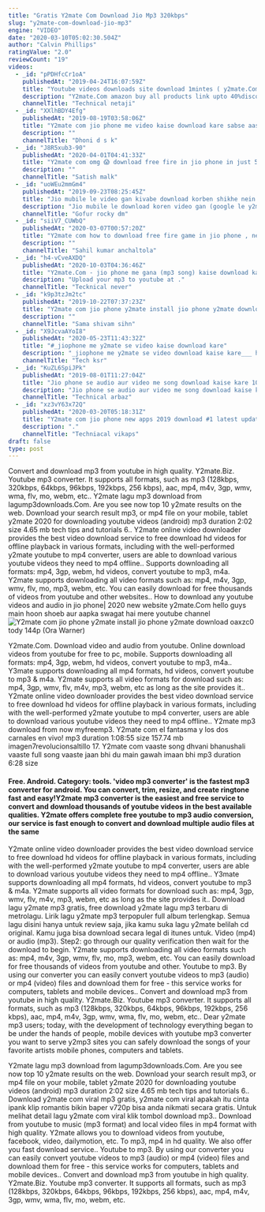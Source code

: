 ```yaml
---
title: "Gratis Y2mate Com Download Jio Mp3 320kbps"
slug: "y2mate-com-download-jio-mp3"
engine: "VIDEO"
date: "2020-03-10T05:02:30.504Z"
author: "Calvin Phillips"
ratingValue: "2.0"
reviewCount: "19"
videos:
  - _id: "pPDHfcCr1oA"
    publishedAt: "2019-04-24T16:07:59Z"
    title: "Youtube videos downloads site download 1mintes ( y2mate.Com)"
    description: "Y2mate.Com amazon buy all products link upto 40%discount - redmi y2 (black, 3gb ram, 32gb storage)by xiaomi ₹8999"
    channelTitle: "Technical netaji"
  - _id: "XXlhBDY4Efg"
    publishedAt: "2019-08-19T03:58:06Z"
    title: "Y2mate com jio phone me video kaise download kare sabse aasan tarika jio phone me video kaise down"
    description: ""
    channelTitle: "Dhoni d s k"
  - _id: "J8R5xub3-90"
    publishedAt: "2020-04-01T04:41:33Z"
    title: "Y2mate com omg 😱 download free fire in jio phone in just 5 mins real✔ or fake! tdbmodding gam"
    description: ""
    channelTitle: "Satish malk"
  - _id: "uoWEu2mmGm4"
    publishedAt: "2019-09-23T08:25:45Z"
    title: "Jio mubile le video gan kivabe download korben shikhe nein. Y2mate"
    description: "Jio mubile le download koren video gan (google le y2mate serach koren ) amar ei chanel ti like shear subscribe koren aru notun video pabar jonno &amp; edit"
    channelTitle: "Gofur rocky dm"
  - _id: "siiV7_CUWbQ"
    publishedAt: "2020-03-07T00:57:20Z"
    title: "Y2mate com how to download free fire game in jio phone , new update 2019 in jio phone ochrsu21zvo"
    description: ""
    channelTitle: "Sahil kumar anchaltola"
  - _id: "h4-vCveAXDQ"
    publishedAt: "2020-10-03T04:36:46Z"
    title: "Y2mate.Com - jio phone me gana (mp3 song) kaise download kare_v144p"
    description: "Upload your mp3 to youtube at ."
    channelTitle: "Tecknical never"
  - _id: "k9p3tzJm2tc"
    publishedAt: "2019-10-22T07:37:23Z"
    title: "Y2mate com jio phone y2mate install jio phone y2mate download oaxzc0 tody 144p"
    description: ""
    channelTitle: "Sama shivam sihn"
  - _id: "X9JcvaAYoI8"
    publishedAt: "2020-05-23T11:43:32Z"
    title: "#_jiophone me y2mate se video kaise download kare"
    description: "_jiophone me y2mate se video download kaise kare___ hello friends welcome to back my my youtube channel tech ksr to doston aaj ham baat karne wale"
    channelTitle: "Tech ksr"
  - _id: "KuZL6SpiJPk"
    publishedAt: "2019-08-01T11:27:04Z"
    title: "Jio phone se audio aur video me song download kaise kare 100% working trick. Video download ?"
    description: "Jio phone se audio aur video me song download kaise kare. Jio phone se song download karne ka aasan tarika. Jio phone she video download kaise kare."
    channelTitle: "Technical arbaz"
  - _id: "xz3vY63x72Q"
    publishedAt: "2020-03-20T05:18:31Z"
    title: "Y2mate com jio phone new apps 2019 download #1 latest update install tik tok , truecaller , li"
    description: "."
    channelTitle: "Techniacal vikaps"
draft: false
type: post
---
```


Convert and download mp3 from youtube in high quality. Y2mate.Biz. Youtube mp3 converter. It supports all formats, such as mp3 (128kbps, 320kbps, 64kbps, 96kbps, 192kbps, 256 kbps), aac, mp4, m4v, 3gp, wmv, wma, flv, mo, webm, etc.. Y2mate lagu mp3 download from lagump3downloads.Com. Are you see now top 10 y2mate results on the web. Download your search result mp3, or mp4 file on your mobile, tablet y2mate 2020 for downloading youtube videos (android) mp3 duration 2:02 size 4.65 mb  tech tips and tutorials 6.. Y2mate online video downloader provides the best video download service to free download hd videos for offline playback in various formats, including with the well-performed y2mate youtube to mp4 converter, users are able to download various youtube videos they need to mp4 offline.. Supports downloading all formats: mp4, 3gp, webm, hd videos, convert youtube to mp3, m4a. Y2mate supports downloading all video formats such as: mp4, m4v, 3gp, wmv, flv, mo, mp3, webm, etc. You can easily download for free thousands of videos from youtube and other websites.. How to download any youtube videos and audio in jio phone| 2020 new website y2mate.Com hello guys main hoon shoeb aur aapka swagat hai mere youtube channel
![Y2mate com jio phone y2mate install jio phone y2mate download oaxzc0 tody 144p (Ora Warner)](https://i.ytimg.com/vi/k9p3tzJm2tc/hqdefault.jpg "Y2mate com jio phone y2mate install jio phone y2mate download oaxzc0 tody 144p (Lucinda Edwards)")

Y2mate.Com. Download video and audio from youtube. Online download videos from youtube for free to pc, mobile. Supports downloading all formats: mp4, 3gp, webm, hd videos, convert youtube to mp3, m4a.. Y3mate supports downloading all mp4 formats, hd videos, convert youtube to mp3 &amp; m4a. Y2mate supports all video formats for download such as: mp4, 3gp, wmv, flv, m4v, mp3, webm, etc as long as the site provides it.. Y2mate online video downloader provides the best video download service to free download hd videos for offline playback in various formats, including with the well-performed y2mate youtube to mp4 converter, users are able to download various youtube videos they need to mp4 offline.. Y2mate mp3 download from now myfreemp3. Y2mate com el fantasma y los dos carnales en vivo! mp3 duration 1:08:55 size 157.74 mb  imagen7revolucionsaltillo 17. Y2mate com vaaste song dhvani bhanushali vaaste full song vaaste jaan bhi du main gawah imaan bhi mp3 duration 6:28 size
<!--inArticleAds-->

<!--galleryOne-->

#### Free. Android. Category: tools. 'video mp3 converter' is the fastest mp3 converter for android. You can convert, trim, resize, and create ringtone fast and easy!Y2mate mp3 converter is the easiest and free service to convert and download thousands of youtube videos in the best available qualities. Y2mate offers complete free youtube to mp3 audio conversion, our service is fast enough to convert and download multiple audio files at the same
<!--inArticleAds-->

<!--galleryTwo-->

Y2mate online video downloader provides the best video download service to free download hd videos for offline playback in various formats, including with the well-performed y2mate youtube to mp4 converter, users are able to download various youtube videos they need to mp4 offline.. Y3mate supports downloading all mp4 formats, hd videos, convert youtube to mp3 &amp; m4a. Y2mate supports all video formats for download such as: mp4, 3gp, wmv, flv, m4v, mp3, webm, etc as long as the site provides it.. Download lagu y2mate mp3 gratis, free download y2mate lagu mp3 terbaru di metrolagu. Lirik lagu y2mate mp3 terpopuler full album terlengkap. Semua lagu disini hanya untuk review saja, jika kamu suka lagu y2mate belilah cd original. Kamu juga bisa download secara legal di itunes untuk. Video (mp4) or audio (mp3). Step2: go through our quality verification then wait for the download to begin. Y2mate supports downloading all video formats such as: mp4, m4v, 3gp, wmv, flv, mo, mp3, webm, etc. You can easily download for free thousands of videos from youtube and other. Youtube to mp3. By using our converter you can easily convert youtube videos to mp3 (audio) or mp4 (video) files and download them for free - this service works for computers, tablets and mobile devices.. Convert and download mp3 from youtube in high quality. Y2mate.Biz. Youtube mp3 converter. It supports all formats, such as mp3 (128kbps, 320kbps, 64kbps, 96kbps, 192kbps, 256 kbps), aac, mp4, m4v, 3gp, wmv, wma, flv, mo, webm, etc.. Dear y2mate mp3 users; today, with the development of technology everything began to be under the hands of people, mobile devices with youtube mp3 converter you want to serve y2mp3 sites you can safely download the songs of your favorite artists mobile phones, computers and tablets.
<!--galleryThree-->

Y2mate lagu mp3 download from lagump3downloads.Com. Are you see now top 10 y2mate results on the web. Download your search result mp3, or mp4 file on your mobile, tablet y2mate 2020 for downloading youtube videos (android) mp3 duration 2:02 size 4.65 mb  tech tips and tutorials 6.. Download y2mate com viral mp3 gratis, y2mate com viral apakah itu cinta ipank klip romantis bikin baper v720p bisa anda nikmati secara gratis. Untuk melihat detail lagu y2mate com viral klik tombol download mp3.. Download from youtube to music (mp3 format) and local video files in mp4 format with high quality. Y2mate allows you to download videos from youtube, facebook, video, dailymotion, etc. To mp3, mp4 in hd quality. We also offer you fast download service.. Youtube to mp3. By using our converter you can easily convert youtube videos to mp3 (audio) or mp4 (video) files and download them for free - this service works for computers, tablets and mobile devices.. Convert and download mp3 from youtube in high quality. Y2mate.Biz. Youtube mp3 converter. It supports all formats, such as mp3 (128kbps, 320kbps, 64kbps, 96kbps, 192kbps, 256 kbps), aac, mp4, m4v, 3gp, wmv, wma, flv, mo, webm, etc.
